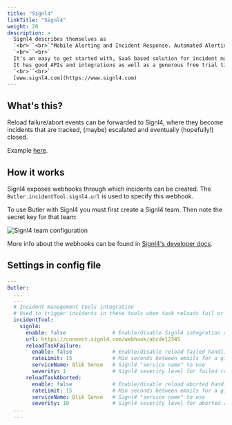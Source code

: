 ```yaml
---
title: "Signl4"
linkTitle: "Signl4"
weight: 20
description: >
  Signl4 describes themselves as 
  `<br>``<br>`"Mobile Alerting and Incident Response. Automated Alerting. Anywhere Response"
  `<br>``<br>`
  It's an easy to get started with, SaaS based solution for incident management.`<br>`
  It has good APIs and integrations as well as a generous free trial tier, which makes it great for Qlik Sense admins who wants to try a proper incident management tool.
  `<br>``<br>`
  [www.signl4.com](https://www.signl4.com)
---
```


## What's this?

Reload failure/abort events can be forwarded to Signl4, where they become incidents that are tracked, (maybe) escalated and eventually (hopefully!) closed.

Example [here](/docs/examples/signl4/).

## How it works

Signl4 exposes webhooks through which incidents can be created. The `Butler.incidentTool.signl4.url` is used to specify this webhook.

To use Butler with Signl4 you must first create a Signl4 team. Then note the secret key for that team:

![Signl4 team configuration](/img/getting-started/setup/incident-mgmt-tools/signl4/signl4-team-config-1.png)

More info about the webhooks can be found in [Signl4's developer docs](https://connect.signl4.com/webhook/docs/index.html).

## Settings in config file

```yaml
---
Butler:
  ...
  ...
  # Incident management tools integration
  # Used to trigger incidents in these tools when task reloads fail or are aborted
  incidentTool:
    signl4:
      enable: false               # Enable/disable Signl4 integration as a whole
      url: https://connect.signl4.com/webhook/abcde12345
      reloadTaskFailure:
        enable: false             # Enable/disable reload failed handling in Signl4
        rateLimit: 15             # Min seconds between emails for a given taskID. Defaults to 5 minutes
        serviceName: Qlik Sense   # Signl4 "service name" to use
        severity: 1               # Signl4 severity level for failed reloads
      reloadTaskAborted:
        enable: false             # Enable/disable reload aborted handling in Signl4
        rateLimit: 15             # Min seconds between emails for a given taskID. Defaults to 5 minutes
        serviceName: Qlik Sense   # Signl4 "service name" to use
        severity: 10              # Signl4 severity level for aborted reloads
  ...
  ...
```
